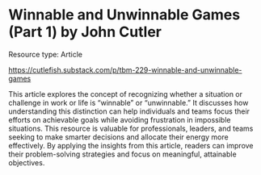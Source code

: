 # Winnable and Unwinnable Games (Part 1) by John Cutler

Resource type: Article

https://cutlefish.substack.com/p/tbm-229-winnable-and-unwinnable-games

This article explores the concept of recognizing whether a situation or challenge in work or life is “winnable” or “unwinnable.” It discusses how understanding this distinction can help individuals and teams focus their efforts on achievable goals while avoiding frustration in impossible situations. This resource is valuable for professionals, leaders, and teams seeking to make smarter decisions and allocate their energy more effectively. By applying the insights from this article, readers can improve their problem-solving strategies and focus on meaningful, attainable objectives.